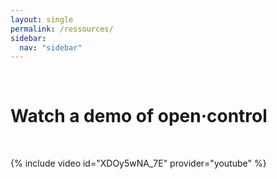 ```yaml
---
layout: single
permalink: /ressources/
sidebar:
  nav: "sidebar"
---
```


<br>
<div>
<h1> Watch a demo of open·control</h1>
<br>
</div>

{% include video id="XDOy5wNA_7E" provider="youtube" %}
<!-- 
<div>
<li> you can see the <a href="./user_manual.html">user manual</a>.
<br>
<li> If you want to start hacking, the Reference Guide is here
<br>
<li> You can access the <a href="https://kblivesolutions.github.io/open.control-editor/" target="_blank">online editor</a> or <a href="https://github.com/KBLiveSolutions/open.control-editor/archive/refs/heads/main.zip">download it on your computer</a>.
<br>
<li> You can download the latest <a href="https://github.com/KBLiveSolutions/open.control-script/archive/refs/heads/main.zip">Control Surface script</a> or access its <a href="https://github.com/KBLiveSolutions/open.control-script">Github Repository</a>.
<br>
<li> You can access the <a href="https://github.com/KBLiveSolutions/open.control-firmware">Arduino code</a> for the Firmware and see the circuit diagram.
<br>
<li> You can access the <a href="https://github.com/KBLiveSolutions/open.control-firmware">Arduino code</a> for the Firmware and see the circuit diagram.
<br>
<li>The files to 3D-print your own cover for the Pocket version will be online soon.
For any comment, please use the [Issues form](../../issues).
<br>
</div> -->